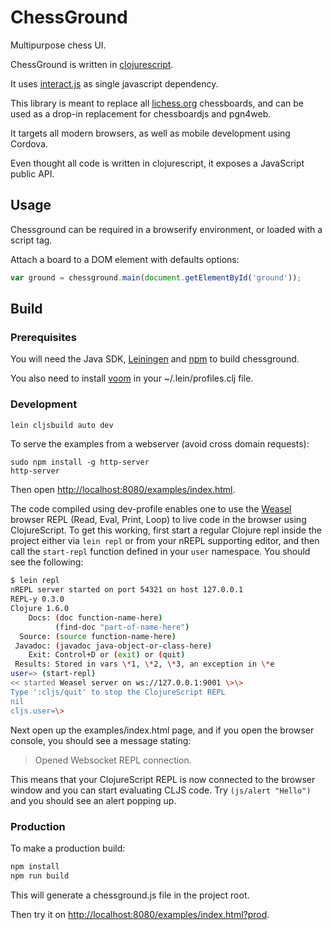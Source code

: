 # ChessGround

Multipurpose chess UI.

ChessGround is written in [clojurescript](https://github.com/clojure/clojurescript).

It uses [interact.js](https://github.com/taye/interact.js) as single javascript
dependency.

This library is meant to replace all [lichess.org](http://lichess.org) chessboards,
and can be used as a drop-in replacement for chessboardjs and pgn4web.

It targets all modern browsers, as well as mobile development using Cordova.

Even thought all code is written in clojurescript, it exposes a JavaScript public API.

## Usage

Chessground can be required in a browserify environment, or loaded with a script
tag.

Attach a board to a DOM element with defaults options:

```javascript
var ground = chessground.main(document.getElementById('ground'));
```

## Build

### Prerequisites

You will need the Java SDK,
[Leiningen](https://github.com/technomancy/leiningen) and
[npm](https://github.com/npm/npm) to build chessground.

You also need to install [voom](https://github.com/LonoCloud/lein-voom) in your ~/.lein/profiles.clj file.

### Development

```sh
lein cljsbuild auto dev
```

To serve the examples from a webserver (avoid cross domain requests):

```
sudo npm install -g http-server
http-server
```

Then open [http://localhost:8080/examples/index.html](http://localhost:8080/examples/index.html).

The code compiled using dev-profile enables one to use the
[Weasel](https://github.com/tomjakubowski/weasel) browser REPL (Read, Eval, Print,
Loop) to live code in the browser using ClojureScript. To get this working, first
start a regular Clojure repl inside the project either via `lein repl` or from your
nREPL supporting editor, and then call the `start-repl` function defined in your
`user` namespace. You should see the following:

```sh
$ lein repl
nREPL server started on port 54321 on host 127.0.0.1
REPL-y 0.3.0
Clojure 1.6.0
    Docs: (doc function-name-here)
          (find-doc "part-of-name-here")
  Source: (source function-name-here)
 Javadoc: (javadoc java-object-or-class-here)
    Exit: Control+D or (exit) or (quit)
 Results: Stored in vars \*1, \*2, \*3, an exception in \*e
user=> (start-repl)
<< started Weasel server on ws://127.0.0.1:9001 \>\>
Type ':cljs/quit' to stop the ClojureScript REPL
nil
cljs.user=\>
```

Next open up the examples/index.html page, and if you open the browser console, you
should see a message stating:

>Opened Websocket REPL connection. 

This means that your ClojureScript REPL is now connected to the browser window and
you can start evaluating CLJS code. Try `(js/alert "Hello")` and you should see an
alert popping up.

### Production

To make a production build:

```sh
npm install
npm run build
```

This will generate a chessground.js file in the project root.

Then try it on [http://localhost:8080/examples/index.html?prod](http://localhost:8080/examples/index.html?prod).
